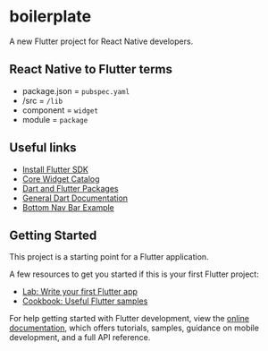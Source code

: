 # boilerplate

A new Flutter project for React Native developers.

## React Native to Flutter terms

- package.json = `pubspec.yaml`
- /src = `/lib`
- component = `widget`
- module = `package`

## Useful links

- [Install Flutter SDK](https://docs.flutter.dev/get-started/install)
- [Core Widget Catalog](https://docs.flutter.dev/development/ui/widgets)
- [Dart and Flutter Packages](https://pub.dev)
- [General Dart Documentation](https://dart.dev/guides)
- [Bottom Nav Bar Example](https://blog.logrocket.com/how-to-build-a-bottom-navigation-bar-in-flutter/)

## Getting Started

This project is a starting point for a Flutter application.

A few resources to get you started if this is your first Flutter project:

- [Lab: Write your first Flutter app](https://docs.flutter.dev/get-started/codelab)
- [Cookbook: Useful Flutter samples](https://docs.flutter.dev/cookbook)

For help getting started with Flutter development, view the
[online documentation](https://docs.flutter.dev/), which offers tutorials,
samples, guidance on mobile development, and a full API reference.

